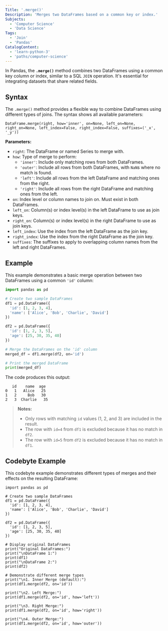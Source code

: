 ```yaml
---
Title: '.merge()'
Description: 'Merges two DataFrames based on a common key or index.'
Subjects:
  - 'Computer Science'
  - 'Data Science'
Tags:
  - 'Join'
  - 'Pandas'
CatalogContent:
  - 'learn-python-3'
  - 'paths/computer-science'
---
```


In Pandas, the **`.merge()`** method combines two DataFrames using a common key column or index, similar to a SQL `JOIN` operation. It's essential for integrating datasets that share related fields.

## Syntax

The `.merge()` method provides a flexible way to combine DataFrames using different types of joins. The syntax shows all available parameters:

```pseudo
DataFrame.merge(right, how='inner', on=None, left_on=None, right_on=None, left_index=False, right_index=False, suffixes=('_x', '_y'))
```

**Parameters:**

- `right`: The DataFrame or named Series to merge with.
- `how`: Type of merge to perform:
  - `'inner'`: Include only matching rows from both DataFrames.
  - `'outer'`: Include all rows from both DataFrames, with `NaN`s where no match is found.
  - `'left'`: Include all rows from the left DataFrame and matching ones from the right.
  - `'right'`: Include all rows from the right DataFrame and matching ones from the left.
- `on`: Index level or column names to join on. Must exist in both DataFrames.
- `left_on`: Column(s) or index level(s) in the left DataFrame to use as join keys.
- `right_on`: Column(s) or index level(s) in the right DataFrame to use as join keys.
- `left_index`: Use the index from the left DataFrame as the join key.
- `right_index`: Use the index from the right DataFrame as the join key.
- `suffixes`: The suffixes to apply to overlapping column names from the left and right DataFrames.

## Example

This example demonstrates a basic merge operation between two DataFrames using a common `'id'` column:

```py
import pandas as pd

# Create two sample DataFrames
df1 = pd.DataFrame({
  'id': [1, 2, 3, 4],
  'name': ['Alice', 'Bob', 'Charlie', 'David']
})

df2 = pd.DataFrame({
  'id': [1, 2, 3, 5],
  'age': [25, 30, 35, 40]
})

# Merge the DataFrames on the 'id' column
merged_df = df1.merge(df2, on='id')

# Print the merged DataFrame
print(merged_df)
```

The code produces this output:

```shell
   id    name  age
0   1   Alice   25
1   2     Bob   30
2   3  Charlie   35
```

> **Notes:**
>
> - Only rows with matching `id` values (1, 2, and 3) are included in the result.
> - The row with `id=4` from `df1` is excluded because it has no match in `df2`.
> - The row with `id=5` from `df2` is excluded because it has no match in `df1`.

## Codebyte Example

This codebyte example demonstrates different types of merges and their effects on the resulting DataFrame:

```codebyte/python
import pandas as pd

# Create two sample DataFrames
df1 = pd.DataFrame({
  'id': [1, 2, 3, 4],
  'name': ['Alice', 'Bob', 'Charlie', 'David']
})

df2 = pd.DataFrame({
  'id': [1, 2, 3, 5],
  'age': [25, 30, 35, 40]
})

# Display original DataFrames
print("Original DataFrames:")
print("\nDataFrame 1:")
print(df1)
print("\nDataFrame 2:")
print(df2)

# Demonstrate different merge types
print("\n1. Inner Merge (default):")
print(df1.merge(df2, on='id'))

print("\n2. Left Merge:")
print(df1.merge(df2, on='id', how='left'))

print("\n3. Right Merge:")
print(df1.merge(df2, on='id', how='right'))

print("\n4. Outer Merge:")
print(df1.merge(df2, on='id', how='outer'))
```
